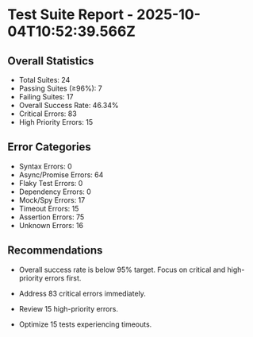 # Test Suite Report - 2025-10-04T10:52:39.566Z

## Overall Statistics
- Total Suites: 24
- Passing Suites (≥96%): 7
- Failing Suites: 17
- Overall Success Rate: 46.34%
- Critical Errors: 83
- High Priority Errors: 15

## Error Categories
- Syntax Errors: 0
- Async/Promise Errors: 64
- Flaky Test Errors: 0
- Dependency Errors: 0
- Mock/Spy Errors: 17
- Timeout Errors: 15
- Assertion Errors: 75
- Unknown Errors: 16

## Recommendations
- Overall success rate is below 95% target. Focus on critical and high-priority errors first.
- Address 83 critical errors immediately.
- Review 15 high-priority errors.

- Optimize 15 tests experiencing timeouts.